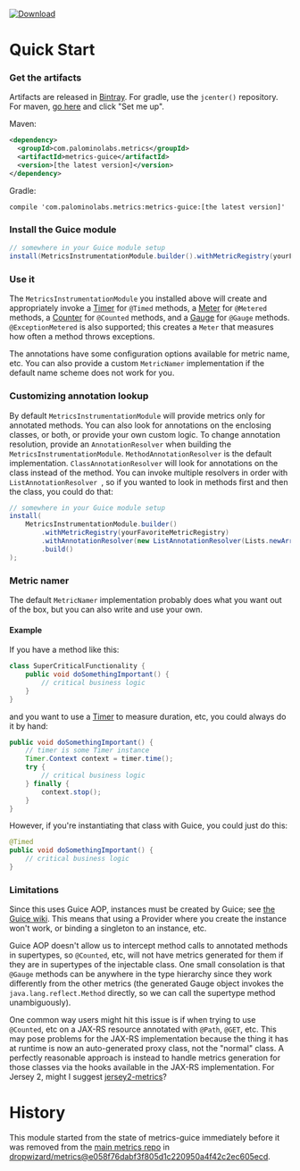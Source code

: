  [ ![Download](https://api.bintray.com/packages/marshallpierce/maven/com.palominolabs.metrics%3Ametrics-guice/images/download.svg) ](https://bintray.com/marshallpierce/maven/com.palominolabs.metrics%3Ametrics-guice/_latestVersion) 
# Quick Start

### Get the artifacts

Artifacts are released in [Bintray](https://bintray.com/). For gradle, use the `jcenter()` repository. For maven, [go here](https://bintray.com/bintray/jcenter?filterByPkgName=com.palominolabs.metrics%3Ametrics-guice) and click "Set me up".

Maven:

```xml
<dependency>
  <groupId>com.palominolabs.metrics</groupId>
  <artifactId>metrics-guice</artifactId>
  <version>[the latest version]</version>
</dependency>
```

Gradle:

```
compile 'com.palominolabs.metrics:metrics-guice:[the latest version]'
```

### Install the Guice module

```java
// somewhere in your Guice module setup
install(MetricsInstrumentationModule.builder().withMetricRegistry(yourFavoriteMetricRegistry).build());
```

### Use it

The `MetricsInstrumentationModule` you installed above will create and appropriately invoke a [Timer](https://dropwizard.github.io/metrics/3.1.0/manual/core/#timers) for `@Timed` methods, a [Meter](https://dropwizard.github.io/metrics/3.1.0/manual/core/#meters) for `@Metered` methods, a [Counter](https://dropwizard.github.io/metrics/3.1.0/manual/core/#counters) for `@Counted` methods, and a [Gauge](https://dropwizard.github.io/metrics/3.1.0/manual/core/#gauges) for `@Gauge` methods. `@ExceptionMetered` is also supported; this creates a `Meter` that measures how often a method throws exceptions.

The annotations have some configuration options available for metric name, etc. You can also provide a custom `MetricNamer` implementation if the default name scheme does not work for you.

### Customizing annotation lookup

By default `MetricsInstrumentationModule` will provide metrics only for annotated methods. You can also look for annotations on the enclosing classes, or both, or provide your own custom logic.  To change annotation resolution, provide an `AnnotationResolver` when building the `MetricsInstrumentationModule`. `MethodAnnotationResolver` is the default implementation. `ClassAnnotationResolver` will look for annotations on the class instead of the method. You can invoke multiple resolvers in order with `ListAnnotationResolver `, so if you wanted to look in methods first and then the class, you could do that:

```java
// somewhere in your Guice module setup
install(
    MetricsInstrumentationModule.builder()
        .withMetricRegistry(yourFavoriteMetricRegistry)
        .withAnnotationResolver(new ListAnnotationResolver(Lists.newArrayList(new ClassAnnotationResolver(), new MethodAnnotationResolver()))
        .build()
);
```

### Metric namer

The default `MetricNamer` implementation probably does what you want out of the box, but you can also write and use your own. 

#### Example

If you have a method like this:

```java
class SuperCriticalFunctionality {
    public void doSomethingImportant() {
        // critical business logic
    }
}
```

and you want to use a [Timer](https://dropwizard.github.io/metrics/3.1.0/manual/core/#timers) to measure duration, etc, you could always do it by hand:

```java
public void doSomethingImportant() {
    // timer is some Timer instance
    Timer.Context context = timer.time();
    try {
        // critical business logic
    } finally {
        context.stop();
    }
}
```

However, if you're instantiating that class with Guice, you could just do this:

```java
@Timed
public void doSomethingImportant() {
    // critical business logic
}
```

### Limitations

Since this uses Guice AOP, instances must be created by Guice; see [the Guice wiki](https://github.com/google/guice/wiki/AOP). This means that using a Provider where you create the instance won't work, or binding a singleton to an instance, etc.

Guice AOP doesn't allow us to intercept method calls to annotated methods in supertypes, so `@Counted`, etc, will not have metrics generated for them if they are in supertypes of the injectable class. One small consolation is that `@Gauge` methods can be anywhere in the type hierarchy since they work differently from the other metrics (the generated Gauge object invokes the `java.lang.reflect.Method` directly, so we can call the supertype method unambiguously).

One common way users might hit this issue is if when trying to use `@Counted`, etc on a JAX-RS resource annotated with `@Path`, `@GET`, etc. This may pose problems for the JAX-RS implementation because the thing it has at runtime is now an auto-generated proxy class, not the "normal" class. A perfectly reasonable approach is instead to handle metrics generation for those classes via the hooks available in the JAX-RS implementation. For Jersey 2, might I suggest [jersey2-metrics](https://bitbucket.org/marshallpierce/jersey2-metrics)?

# History

This module started from the state of metrics-guice immediately before it was removed from the [main metrics repo](https://github.com/dropwizard/metrics) in [dropwizard/metrics@e058f76dabf3f805d1c220950a4f42c2ec605ecd](https://github.com/dropwizard/metrics/commit/e058f76dabf3f805d1c220950a4f42c2ec605ecd).

